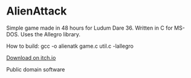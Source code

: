 # AlienAttack

Simple game made in 48 hours for Ludum Dare 36. 
Written in C for MS-DOS. Uses the Allegro library. 


How to build: 
gcc -o alienatk game.c util.c -lallegro 

[Download on itch.io](https://softwave.itch.io/alien-attack)

Public domain software 
